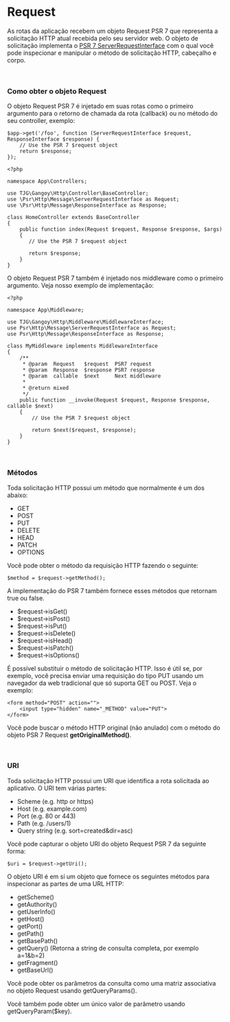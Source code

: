 # Request
As rotas da aplicação recebem um objeto Request PSR 7 que representa a 
solicitação HTTP atual recebida pelo seu servidor web. O objeto de solicitação implementa 
o [PSR 7 ServerRequestInterface](http://www.php-fig.org/psr/psr-7/#3-2-1-psr-http-message-serverrequestinterface) 
com o qual você pode inspecionar e manipular o método de solicitação HTTP, cabeçalho e corpo.

<br>

### Como obter o objeto Request
O objeto Request PSR 7 é injetado em suas rotas como o primeiro argumento para o 
retorno de chamada da rota (callback) ou no método do seu controller, exemplo:

```
$app->get('/foo', function (ServerRequestInterface $request, ResponseInterface $response) {
    // Use the PSR 7 $request object
    return $response;
});
```

```
<?php

namespace App\Controllers;

use TJG\Gangoy\Http\Controller\BaseController;
use \Psr\Http\Message\ServerRequestInterface as Request;
use \Psr\Http\Message\ResponseInterface as Response;

class HomeController extends BaseController
{
    public function index(Request $request, Response $response, $args)
    {
       // Use the PSR 7 $request object
       
       return $response;
    }
}
```

O objeto Request PSR 7 também é injetado nos middleware como o primeiro argumento. 
Veja nosso exemplo de implementação:

```
<?php

namespace App\Middleware;

use TJG\Gangoy\Http\Middleware\MiddlewareInterface;
use Psr\Http\Message\ServerRequestInterface as Request;
use Psr\Http\Message\ResponseInterface as Response;

class MyMiddleware implements MiddlewareInterface
{
    /**
     * @param  Request   $request  PSR7 request
     * @param  Response  $response PSR7 response
     * @param  callable  $next     Next middleware
     *
     * @return mixed
     */
    public function __invoke(Request $request, Response $response, callable $next)
    {
        // Use the PSR 7 $request object
        
        return $next($request, $response);
    }
}
``` 

<br>

### Métodos
Toda solicitação HTTP possui um método que normalmente é um dos abaixo:

- GET
- POST
- PUT
- DELETE
- HEAD
- PATCH
- OPTIONS

Você pode obter o método da requisição HTTP fazendo o seguinte: 
    
    $method = $request->getMethod();
    
A implementação do PSR 7 também fornece esses métodos que retornam true ou false.

- $request->isGet()
- $request->isPost()
- $request->isPut()
- $request->isDelete()
- $request->isHead()
- $request->isPatch()
- $request->isOptions()

É possível substituir o método de solicitação HTTP. Isso é útil se, por exemplo, você 
precisa enviar uma requisição do tipo PUT usando um navegador da web tradicional que só 
suporta GET ou POST. Veja o exemplo:

```
<form method="POST" action="">
    <input type="hidden" name="_METHOD" value="PUT">
</form>
```

Você pode buscar o método HTTP original (não anulado) com o método do objeto PSR 7 Request **getOriginalMethod()**.

<br>

### URI
Toda solicitação HTTP possui um URI que identifica a rota solicitada ao aplicativo. O URI tem várias partes:

- Scheme (e.g. http or https)
- Host (e.g. example.com)
- Port (e.g. 80 or 443)
- Path (e.g. /users/1)
- Query string (e.g. sort=created&dir=asc)

Você pode capturar o objeto URI do objeto Request PSR 7 da seguinte forma:

    $uri = $request->getUri();
    
O objeto URI é em sí um objeto que fornece os seguintes métodos para inspecionar as partes de uma URL HTTP:

- getScheme()
- getAuthority()
- getUserInfo()
- getHost()
- getPort()
- getPath()
- getBasePath()
- getQuery() (Retorna a string de consulta completa, por exemplo a=1&b=2)
- getFragment()
- getBaseUrl()

Você pode obter os parâmetros da consulta como uma matriz associativa no objeto Request usando getQueryParams().

Você também pode obter um único valor de parâmetro usando getQueryParam($key).

